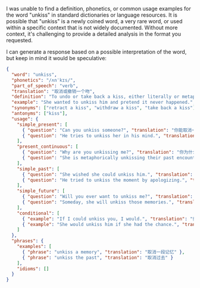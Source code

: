 I was unable to find a definition, phonetics, or common usage examples for the word "unkiss" in standard dictionaries or language resources. It is possible that "unkiss" is a newly coined word, a very rare word, or used within a specific context that is not widely documented. Without more context, it's challenging to provide a detailed analysis in the format you requested.

I can generate a response based on a possible interpretation of the word, but keep in mind it would be speculative:

```json
{
  "word": "unkiss",
  "phonetics": "/ʌnˈkɪs/",
  "part_of_speech": "verb",
  "translation": "取消或撤销一个吻",
  "definition": "To undo or take back a kiss, either literally or metaphorically; to remove the effects or memory of a kiss.",
  "example": "She wanted to unkiss him and pretend it never happened.",
  "synonyms": ["retract a kiss", "withdraw a kiss", "take back a kiss"],
  "antonyms": ["kiss"],
  "usage": {
    "simple_present": [
      { "question": "Can you unkiss someone?", "translation": "你能取消一个吻吗？" },
      { "question": "He tries to unkiss her in his mind.", "translation": "他试图在脑海里取消那个吻。" }
    ],
    "present_continuous": [
      { "question": "Why are you unkissing me?", "translation": "你为什么要取消我的吻？" },
      { "question": "She is metaphorically unkissing their past encounters.", "translation": "她正在隐喻地取消他们过去的相遇。" }
    ],
    "simple_past": [
      { "question": "She wished she could unkiss him.", "translation": "她希望她能取消那个吻。" },
      { "question": "He tried to unkiss the moment by apologizing.", "translation": "他试图通过道歉来取消那一刻。" }
    ],
    "simple_future": [
      { "question": "Will you ever want to unkiss me?", "translation": "你以后会想取消我的吻吗？" },
      { "question": "Someday, she will unkiss those memories.", "translation": "总有一天，她会取消那些记忆。" }
    ],
    "conditional": [
      { "example": "If I could unkiss you, I would.", "translation": "如果我可以取消你的吻，我会的。" },
      { "example": "She would unkiss him if she had the chance.", "translation": "如果有机会，她会取消他的吻。" }
    ]
  },
  "phrases": {
    "examples": [
      { "phrase": "unkiss a memory", "translation": "取消一段记忆" },
      { "phrase": "unkiss the past", "translation": "取消过去" }
    ],
    "idioms": []
  }
}
```
 
